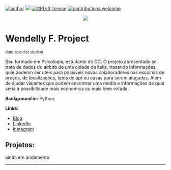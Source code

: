 [![author](https://img.shields.io/badge/author-Wendelly-red.svg)](https://www.linkedin.com/in/wendelly-fleury/) [![](https://img.shields.io/badge/python-3.7+-blue.svg)](https://www.python.org/downloads/release/python-365/) [![GPLv3 license](https://img.shields.io/badge/License-GPLv3-blue.svg)](http://perso.crans.org/besson/LICENSE.html) [![contributions welcome](https://img.shields.io/badge/contributions-welcome-brightgreen.svg?style=flat)](https://github.com/carlosfab/data_science/issues)

<p align="center">
  <img src="https://github.com/carlosfab/template_portfolio/blob/master/banner.png" >
</p>

# Wendelly F. Project 
<sub>*data scientist student*</sub>

Sou formado em Psicologia, estudante de CC. O projeto apresentado se trata de dados do airbnb de uma cidade da italia, trazendo informações quie podemn ser uteis para possiveis novos colaboradores nas escolhas de preços, de localizações, tipos de apt ou casas para serem alugadas. 
Alem de ajudar viajantes que podem encontrar uma media e informações de qual seria a possibilidade mais economica ou mais bem votada. 

**Background in:** Python.

**Links:**
* [Blog](http://www.wendellyfleury.com)
* [LinkedIn](https://www.linkedin.com/in/wendelly-fleury/)
* [Instagram](https://www.instagram.com/wendelly_f/)


## Projetos:
ainda em andamento 


---




